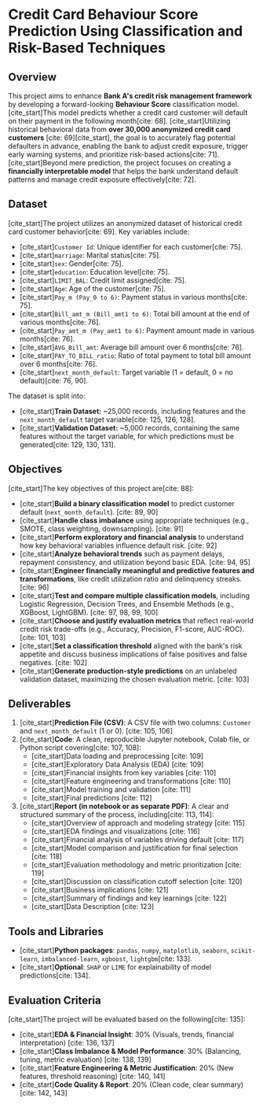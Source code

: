 # Credit Card Behaviour Score Prediction Using Classification and Risk-Based Techniques

## Overview
This project aims to enhance **Bank A's credit risk management framework** by developing a forward-looking **Behaviour Score** classification model. [cite_start]This model predicts whether a credit card customer will default on their payment in the following month[cite: 68]. [cite_start]Utilizing historical behavioral data from **over 30,000 anonymized credit card customers** [cite: 69][cite_start], the goal is to accurately flag potential defaulters in advance, enabling the bank to adjust credit exposure, trigger early warning systems, and prioritize risk-based actions[cite: 71]. [cite_start]Beyond mere prediction, the project focuses on creating a **financially interpretable model** that helps the bank understand default patterns and manage credit exposure effectively[cite: 72].

## Dataset
[cite_start]The project utilizes an anonymized dataset of historical credit card customer behavior[cite: 69]. Key variables include:
* [cite_start]`Customer Id`: Unique identifier for each customer[cite: 75].
* [cite_start]`marriage`: Marital status[cite: 75].
* [cite_start]`sex`: Gender[cite: 75].
* [cite_start]`education`: Education level[cite: 75].
* [cite_start]`LIMIT_BAL`: Credit limit assigned[cite: 75].
* [cite_start]`Age`: Age of the customer[cite: 75].
* [cite_start]`Pay_m (Pay_0 to 6)`: Payment status in various months[cite: 75].
* [cite_start]`Bill_amt_m (Bill_amt1 to 6)`: Total bill amount at the end of various months[cite: 76].
* [cite_start]`Pay_amt_m (Pay_amt1 to 6)`: Payment amount made in various months[cite: 76].
* [cite_start]`AVG_Bill_amt`: Average bill amount over 6 months[cite: 76].
* [cite_start]`PAY_TO_BILL_ratio`: Ratio of total payment to total bill amount over 6 months[cite: 76].
* [cite_start]`next_month_default`: Target variable (1 = default, 0 = no default)[cite: 76, 90].

The dataset is split into:
* [cite_start]**Train Dataset:** ~25,000 records, including features and the `next_month_default` target variable[cite: 125, 126, 128].
* [cite_start]**Validation Dataset:** ~5,000 records, containing the same features without the target variable, for which predictions must be generated[cite: 129, 130, 131].

## Objectives
[cite_start]The key objectives of this project are[cite: 88]:
* [cite_start]**Build a binary classification model** to predict customer default (`next_month_default`). [cite: 89, 90]
* [cite_start]**Handle class imbalance** using appropriate techniques (e.g., SMOTE, class weighting, downsampling). [cite: 91]
* [cite_start]**Perform exploratory and financial analysis** to understand how key behavioral variables influence default risk. [cite: 92]
* [cite_start]**Analyze behavioral trends** such as payment delays, repayment consistency, and utilization beyond basic EDA. [cite: 94, 95]
* [cite_start]**Engineer financially meaningful and predictive features and transformations**, like credit utilization ratio and delinquency streaks. [cite: 96]
* [cite_start]**Test and compare multiple classification models**, including Logistic Regression, Decision Trees, and Ensemble Methods (e.g., XGBoost, LightGBM). [cite: 97, 98, 99, 100]
* [cite_start]**Choose and justify evaluation metrics** that reflect real-world credit risk trade-offs (e.g., Accuracy, Precision, F1-score, AUC-ROC). [cite: 101, 103]
* [cite_start]**Set a classification threshold** aligned with the bank's risk appetite and discuss business implications of false positives and false negatives. [cite: 102]
* [cite_start]**Generate production-style predictions** on an unlabeled validation dataset, maximizing the chosen evaluation metric. [cite: 103]

## Deliverables
1.  [cite_start]**Prediction File (CSV)**: A CSV file with two columns: `Customer` and `next_month_default` (1 or 0). [cite: 105, 106]
2.  [cite_start]**Code**: A clean, reproducible Jupyter notebook, Colab file, or Python script covering[cite: 107, 108]:
    * [cite_start]Data loading and preprocessing [cite: 109]
    * [cite_start]Exploratory Data Analysis (EDA) [cite: 109]
    * [cite_start]Financial insights from key variables [cite: 110]
    * [cite_start]Feature engineering and transformations [cite: 110]
    * [cite_start]Model training and validation [cite: 111]
    * [cite_start]Final predictions [cite: 112]
3.  [cite_start]**Report (in notebook or as separate PDF)**: A clear and structured summary of the process, including[cite: 113, 114]:
    * [cite_start]Overview of approach and modeling strategy [cite: 115]
    * [cite_start]EDA findings and visualizations [cite: 116]
    * [cite_start]Financial analysis of variables driving default [cite: 117]
    * [cite_start]Model comparison and justification for final selection [cite: 118]
    * [cite_start]Evaluation methodology and metric prioritization [cite: 119]
    * [cite_start]Discussion on classification cutoff selection [cite: 120]
    * [cite_start]Business implications [cite: 121]
    * [cite_start]Summary of findings and key learnings [cite: 122]
    * [cite_start]Data Description [cite: 123]

## Tools and Libraries
* [cite_start]**Python packages**: `pandas`, `numpy`, `matplotlib`, `seaborn`, `scikit-learn`, `imbalanced-learn`, `xgboost`, `lightgbm`[cite: 133].
* [cite_start]**Optional**: `SHAP` or `LIME` for explainability of model predictions[cite: 134].

## Evaluation Criteria
[cite_start]The project will be evaluated based on the following[cite: 135]:
* [cite_start]**EDA & Financial Insight**: 30% (Visuals, trends, financial interpretation) [cite: 136, 137]
* [cite_start]**Class Imbalance & Model Performance**: 30% (Balancing, tuning, metric evaluation) [cite: 138, 139]
* [cite_start]**Feature Engineering & Metric Justification**: 20% (New features, threshold reasoning) [cite: 140, 141]
* [cite_start]**Code Quality & Report**: 20% (Clean code, clear summary) [cite: 142, 143]
